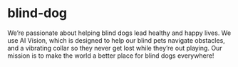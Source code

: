 # blind-dog
We’re passionate about helping blind dogs lead healthy and happy lives. We use AI Vision, which is designed to help our blind pets navigate obstacles, and a vibrating collar so they never get lost while they’re out playing. Our mission is to make the world a better place for blind dogs everywhere!
